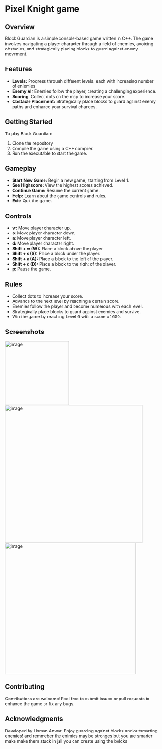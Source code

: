 # Pixel Knight game

## Overview

Block Guardian is a simple console-based game written in C++. The game involves navigating a player character through a field of enemies, avoiding obstacles, and strategically placing blocks to guard against enemy movement.

## Features

- **Levels:** Progress through different levels, each with increasing number of eniemies 
- **Enemy AI:** Enemies follow the player, creating a challenging experience. 
- **Scoring:** Collect dots on the map to increase your score.
- **Obstacle Placement:** Strategically place blocks to guard against enemy paths and enhance your survival chances.

## Getting Started

To play Block Guardian:

1. Clone the repository
2. Compile the game using a C++ compiler.
3. Run the executable to start the game.

## Gameplay

- **Start New Game:** Begin a new game, starting from Level 1.
- **See Highscore:** View the highest scores achieved.
- **Continue Game:** Resume the current game.
- **Help:** Learn about the game controls and rules.
- **Exit:** Quit the game.

## Controls

- **w:** Move player character up.
- **s:** Move player character down.
- **a:** Move player character left.
- **d:** Move player character right.
- **Shift + w (W):** Place a block above the player.
- **Shift + s (S):** Place a block under the player.
- **Shift + a (A):** Place a block to the left of the player.
- **Shift + d (D):** Place a block to the right of the player.
- **p:** Pause the game.

## Rules

- Collect dots to increase your score.
- Advance to the next level by reaching a certain score.
- Enemies follow the player and become numerous with each level.
- Strategically place blocks to guard against enemies and survive.
- Win the game by reaching Level 6 with a score of 650.

## Screenshots

<img width="211" alt="image" src="https://github.com/usmananwar12/Pixel-Knight-game-in-cpp/assets/111992988/81712ff4-67f1-487e-9a88-60507b2be1cd">

<img width="454" alt="image" src="https://github.com/usmananwar12/Pixel-Knight-game-in-cpp/assets/111992988/2c497988-bbdc-4f8a-8b74-aeb6281d17a4">

<img width="433" alt="image" src="https://github.com/usmananwar12/Pixel-Knight-game-in-cpp/assets/111992988/c0696c84-e78f-4db4-872c-57a4b64303c9">


## Contributing

Contributions are welcome! Feel free to submit issues or pull requests to enhance the game or fix any bugs.

## Acknowledgments

Developed by Usman Anwar. Enjoy guarding against blocks and outsmarting enemies! and remmeber the enimies may be stronges but you are smarter make make them stuck in jail you can create using the bolcks 
